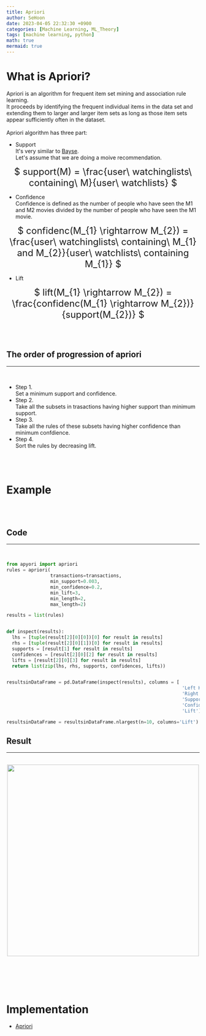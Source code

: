 ```yaml
---
title: Apriori
author: SeHoon
date: 2023-04-05 22:32:30 +0900
categories: [Machine Learning, ML_Theory]
tags: [machine learning, python]
math: true
mermaid: true
---
```


# What is Apriori?
Apriori is an algorithm for frequent item set mining and association rule learning.<br>
It proceeds by identifying the frequent individual items in the data set and extending them to larger and larger item sets as long as those item sets appear sufficiently often in the dataset.<br>
<br>
Apriori algorithm has three part:<br>

+ Support<br>
It's very similar to [Bayse](https://csh970605.github.io/posts/Naive_Bayes/).<br>
Let's assume that we are doing a moive recommendation.<br>

<center>
<font size=5>

$ support(M) = \frac{user\ watchinglists\ containing\ M}{user\ watchlists} $
</font>
</center>

+ Confidence<br>
Confidence is defined as the number of people who have seen the M1 and M2 movies divided by the number of people who have seen the M1 movie.<br>
<center>
<font size=5>

$ confidenc(M_{1} \rightarrow M_{2}) = \frac{user\ watchinglists\ containing\ M_{1} and M_{2}}{user\ watchlists\ containing M_{1}} $
</font>
</center>


+ Lift<br>
<center>
<font size=5>

$ lift(M_{1} \rightarrow M_{2}) = \frac{confidenc(M_{1} \rightarrow M_{2})}{support(M_{2})} $
</font>
</center>
<br><br>

## The order of progression of apriori
---
<br>

+ Step 1.<br>
Set a minimum support and confidence.<br>
+ Step 2.<br>
Take all the subsets in trasactions having higher support than minimum support.<br>
+ Step 3.<br>
Take all the rules of these subsets having higher confidence than minimum confdience.<br>
+ Step 4.<br>
Sort the rules by decreasing lift.<br>
<br><br><br>

# Example
<br><br>

## Code
---
<br>

```py
from apyori import apriori
rules = apriori(
                transactions=transactions, 
                min_support=0.003, 
                min_confidence=0.2, 
                min_lift=3, 
                min_length=2, 
                max_length=2)

results = list(rules)


def inspect(results):
  lhs = [tuple(result[2][0][0])[0] for result in results]
  rhs = [tuple(result[2][0][1])[0] for result in results]
  supports = [result[1] for result in results]
  confidences = [result[2][0][2] for result in results]
  lifts = [result[2][0][3] for result in results]
  return list(zip(lhs, rhs, supports, confidences, lifts))


resultsinDataFrame = pd.DataFrame(inspect(results), columns = [
                                                                'Left Hand Side', 
                                                                'Right Hand side', 
                                                                'Support', 
                                                                'Confidence', 
                                                                'Lift'])

resultsinDataFrame = resultsinDataFrame.nlargest(n=10, columns='Lift')                                                                
```

## Result
---
<br>

<center>
<img src="https://user-images.githubusercontent.com/28240052/230103651-2e0fcac7-12b4-46c8-9073-c6300ff92512.png" width=500>
</center>

<br><br><br><br>

# Implementation

+ [Apriori](https://github.com/csh970605/Machine-LearningA-Z/tree/main/Part%205%20-%20Association%20Rule%20Learning/Section%2028%20-%20Apriori/Python)